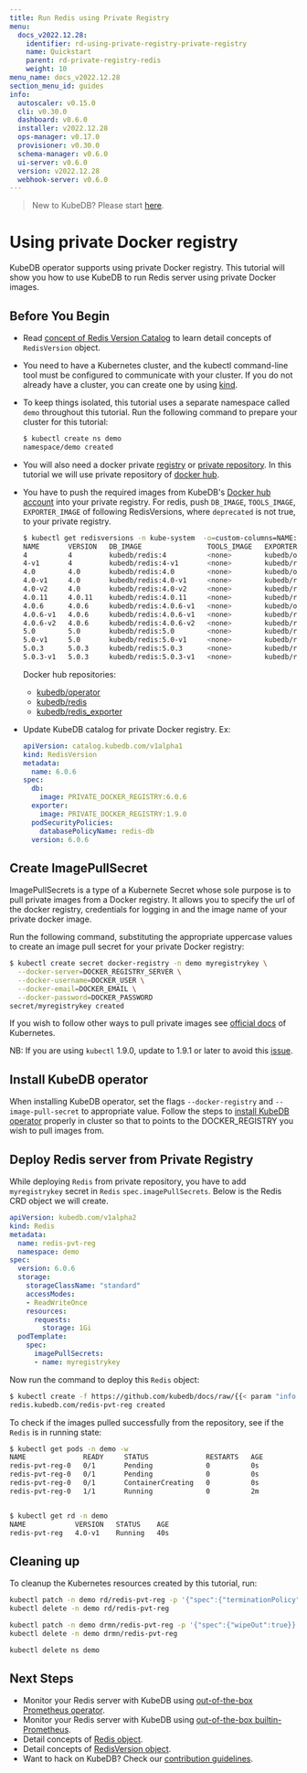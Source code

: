 ```yaml
---
title: Run Redis using Private Registry
menu:
  docs_v2022.12.28:
    identifier: rd-using-private-registry-private-registry
    name: Quickstart
    parent: rd-private-registry-redis
    weight: 10
menu_name: docs_v2022.12.28
section_menu_id: guides
info:
  autoscaler: v0.15.0
  cli: v0.30.0
  dashboard: v0.6.0
  installer: v2022.12.28
  ops-manager: v0.17.0
  provisioner: v0.30.0
  schema-manager: v0.6.0
  ui-server: v0.6.0
  version: v2022.12.28
  webhook-server: v0.6.0
---
```


> New to KubeDB? Please start [here](/docs/v2022.12.28/README).

# Using private Docker registry

KubeDB operator supports using private Docker registry. This tutorial will show you how to use KubeDB to run Redis server using private Docker images.

## Before You Begin

- Read [concept of Redis Version Catalog](/docs/v2022.12.28/guides/redis/concepts/catalog) to learn detail concepts of `RedisVersion` object.

- You need to have a Kubernetes cluster, and the kubectl command-line tool must be configured to communicate with your cluster. If you do not already have a cluster, you can create one by using [kind](https://kind.sigs.k8s.io/docs/user/quick-start/).

- To keep things isolated, this tutorial uses a separate namespace called `demo` throughout this tutorial. Run the following command to prepare your cluster for this tutorial:

  ```bash
  $ kubectl create ns demo
  namespace/demo created
  ```

- You will also need a docker private [registry](https://docs.docker.com/registry/) or [private repository](https://docs.docker.com/docker-hub/repos/#private-repositories).  In this tutorial we will use private repository of [docker hub](https://hub.docker.com/).

- You have to push the required images from KubeDB's [Docker hub account](https://hub.docker.com/r/kubedb/) into your private registry. For redis, push `DB_IMAGE`, `TOOLS_IMAGE`, `EXPORTER_IMAGE` of following RedisVersions, where `deprecated` is not true, to your private registry.

  ```bash
  $ kubectl get redisversions -n kube-system  -o=custom-columns=NAME:.metadata.name,VERSION:.spec.version,DB_IMAGE:.spec.db.image,TOOLS_IMAGE:.spec.tools.image,EXPORTER_IMAGE:.spec.exporter.image,DEPRECATED:.spec.deprecated
  NAME       VERSION   DB_IMAGE                TOOLS_IMAGE   EXPORTER_IMAGE                  DEPRECATED
  4          4         kubedb/redis:4          <none>        kubedb/operator:0.8.0           true
  4-v1       4         kubedb/redis:4-v1       <none>        kubedb/redis_exporter:v0.21.1   true
  4.0        4.0       kubedb/redis:4.0        <none>        kubedb/operator:0.8.0           true
  4.0-v1     4.0       kubedb/redis:4.0-v1     <none>        kubedb/redis_exporter:v0.21.1   true
  4.0-v2     4.0       kubedb/redis:4.0-v2     <none>        kubedb/redis_exporter:v0.21.1   <none>
  4.0.11     4.0.11    kubedb/redis:4.0.11     <none>        kubedb/redis_exporter:v0.21.1   <none>
  4.0.6      4.0.6     kubedb/redis:4.0.6-v1   <none>        kubedb/operator:0.8.0           true
  4.0.6-v1   4.0.6     kubedb/redis:4.0.6-v1   <none>        kubedb/redis_exporter:v0.21.1   true
  4.0.6-v2   4.0.6     kubedb/redis:4.0.6-v2   <none>        kubedb/redis_exporter:v0.21.1   <none>
  5.0        5.0       kubedb/redis:5.0        <none>        kubedb/redis_exporter:v0.21.1   <none>
  5.0-v1     5.0       kubedb/redis:5.0-v1     <none>        kubedb/redis_exporter:v0.21.1   <none>
  5.0.3      5.0.3     kubedb/redis:5.0.3      <none>        kubedb/redis_exporter:v0.21.1   <none>
  5.0.3-v1   5.0.3     kubedb/redis:5.0.3-v1   <none>        kubedb/redis_exporter:v0.21.1   <none>
  ```

  Docker hub repositories:

  - [kubedb/operator](https://hub.docker.com/r/kubedb/operator)
  - [kubedb/redis](https://hub.docker.com/r/kubedb/redis)
  - [kubedb/redis_exporter](https://hub.docker.com/r/kubedb/redis_exporter)

- Update KubeDB catalog for private Docker registry. Ex:

  ```yaml
  apiVersion: catalog.kubedb.com/v1alpha1
  kind: RedisVersion
  metadata:
    name: 6.0.6
  spec:
    db:
      image: PRIVATE_DOCKER_REGISTRY:6.0.6
    exporter:
      image: PRIVATE_DOCKER_REGISTRY:1.9.0
    podSecurityPolicies:
      databasePolicyName: redis-db
    version: 6.0.6
  ```

## Create ImagePullSecret

ImagePullSecrets is a type of a Kubernete Secret whose sole purpose is to pull private images from a Docker registry. It allows you to specify the url of the docker registry, credentials for logging in and the image name of your private docker image.

Run the following command, substituting the appropriate uppercase values to create an image pull secret for your private Docker registry:

```bash
$ kubectl create secret docker-registry -n demo myregistrykey \
  --docker-server=DOCKER_REGISTRY_SERVER \
  --docker-username=DOCKER_USER \
  --docker-email=DOCKER_EMAIL \
  --docker-password=DOCKER_PASSWORD
secret/myregistrykey created
```

If you wish to follow other ways to pull private images see [official docs](https://kubernetes.io/docs/concepts/containers/images/) of Kubernetes.

NB: If you are using `kubectl` 1.9.0, update to 1.9.1 or later to avoid this [issue](https://github.com/kubernetes/kubernetes/issues/57427).

## Install KubeDB operator

When installing KubeDB operator, set the flags `--docker-registry` and `--image-pull-secret` to appropriate value. Follow the steps to [install KubeDB operator](/docs/v2022.12.28/setup/README) properly in cluster so that to points to the DOCKER_REGISTRY you wish to pull images from.

## Deploy Redis server from Private Registry

While deploying `Redis` from private repository, you have to add `myregistrykey` secret in `Redis` `spec.imagePullSecrets`.
Below is the Redis CRD object we will create.

```yaml
apiVersion: kubedb.com/v1alpha2
kind: Redis
metadata:
  name: redis-pvt-reg
  namespace: demo
spec:
  version: 6.0.6
  storage:
    storageClassName: "standard"
    accessModes:
    - ReadWriteOnce
    resources:
      requests:
        storage: 1Gi
  podTemplate:
    spec:
      imagePullSecrets:
      - name: myregistrykey
```

Now run the command to deploy this `Redis` object:

```bash
$ kubectl create -f https://github.com/kubedb/docs/raw/{{< param "info.version" >}}/docs/examples/redis/private-registry/demo-2.yaml
redis.kubedb.com/redis-pvt-reg created
```

To check if the images pulled successfully from the repository, see if the `Redis` is in running state:

```bash
$ kubectl get pods -n demo -w
NAME              READY     STATUS              RESTARTS   AGE
redis-pvt-reg-0   0/1       Pending             0          0s
redis-pvt-reg-0   0/1       Pending             0          0s
redis-pvt-reg-0   0/1       ContainerCreating   0          0s
redis-pvt-reg-0   1/1       Running             0          2m


$ kubectl get rd -n demo
NAME            VERSION   STATUS    AGE
redis-pvt-reg   4.0-v1    Running   40s
```

## Cleaning up

To cleanup the Kubernetes resources created by this tutorial, run:

```bash
kubectl patch -n demo rd/redis-pvt-reg -p '{"spec":{"terminationPolicy":"WipeOut"}}' --type="merge"
kubectl delete -n demo rd/redis-pvt-reg

kubectl patch -n demo drmn/redis-pvt-reg -p '{"spec":{"wipeOut":true}}' --type="merge"
kubectl delete -n demo drmn/redis-pvt-reg

kubectl delete ns demo
```

## Next Steps

- Monitor your Redis server with KubeDB using [out-of-the-box Prometheus operator](/docs/v2022.12.28/guides/redis/monitoring/using-prometheus-operator).
- Monitor your Redis server with KubeDB using [out-of-the-box builtin-Prometheus](/docs/v2022.12.28/guides/redis/monitoring/using-builtin-prometheus).
- Detail concepts of [Redis object](/docs/v2022.12.28/guides/redis/concepts/redis).
- Detail concepts of [RedisVersion object](/docs/v2022.12.28/guides/redis/concepts/catalog).
- Want to hack on KubeDB? Check our [contribution guidelines](/docs/v2022.12.28/CONTRIBUTING).
